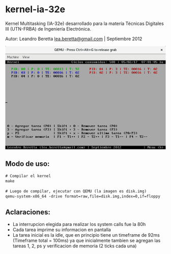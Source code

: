 # kernel-ia-32e

Kernel Multitasking (IA-32e) desarrollado para la matería Técnicas Digitales III (UTN-FRBA) de Ingeniería Electrónica.

Autor: Leandro Beretta <lea.beretta@gmail.com> | Septiembre 2012

![Kernel](kernel.png)

## Modo de uso:

    # Compilar el kernel
    make

    # Luego de compilar, ejecutar con QEMU (la imagen es disk.img)
    qemu-system-x86_64 -drive format=raw,file=disk.img,index=0,if=floppy

## Aclaraciones:

* La interrupcion elegida para realizar los system calls fue la 80h
* Cada tarea imprime su informacion en pantalla
* La tarea inicial es la idle, que en principio tiene un timeframe de 92ms (Timeframe total = 100ms) ya que inicialmente tambien se agregan las tareas 1, 2, ps y verificacion de memoria (2 ticks cada una)
